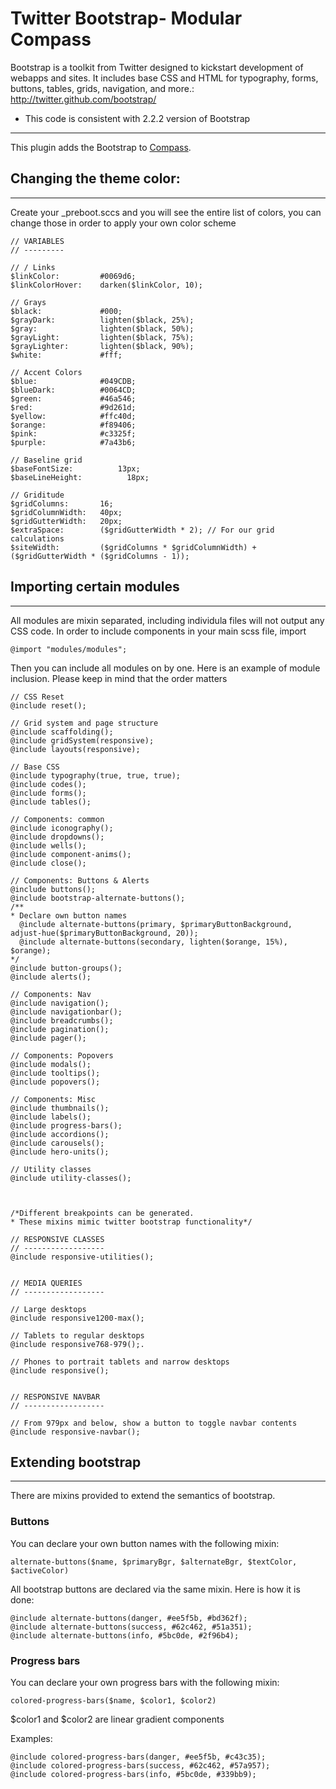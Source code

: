 Twitter Bootstrap- Modular Compass
================================

Bootstrap is a toolkit from Twitter designed to kickstart development of webapps and sites.
It includes base CSS and HTML for typography, forms, buttons, tables, grids, navigation, and more.: <http://twitter.github.com/bootstrap/>

* This code is consistent with 2.2.2 version of Bootstrap  
------------------------------------------------------------

This plugin adds the Bootstrap to [Compass](http://compass-style.org/).

## Changing the theme color:
-----------------------------

Create your _preboot.sccs and you will see the entire list of colors, you can change those in order to apply your own color scheme

    // VARIABLES
    // ---------

    // / Links
    $linkColor:         #0069d6;
    $linkColorHover:    darken($linkColor, 10);

    // Grays
    $black:             #000;
    $grayDark:          lighten($black, 25%);
    $gray:              lighten($black, 50%);
    $grayLight:         lighten($black, 75%);
    $grayLighter:       lighten($black, 90%);
    $white:             #fff;

    // Accent Colors
    $blue:              #049CDB;
    $blueDark:          #0064CD;
    $green:             #46a546;
    $red:               #9d261d;
    $yellow:            #ffc40d;
    $orange:            #f89406;
    $pink:              #c3325f;
    $purple:            #7a43b6;

    // Baseline grid
    $baseFontSize:          13px;
    $baseLineHeight:          18px;

    // Griditude
    $gridColumns:       16;
    $gridColumnWidth:   40px;
    $gridGutterWidth:   20px;
    $extraSpace:        ($gridGutterWidth * 2); // For our grid calculations
    $siteWidth:         ($gridColumns * $gridColumnWidth) + ($gridGutterWidth * ($gridColumns - 1));

## Importing certain modules
-----------------------------
All modules are mixin separated, including individula files will not output any CSS code. In order to include components in your main scss file, import

    @import "modules/modules";


Then you can include all modules on by one. Here is an example of module inclusion. Please keep in mind that the order matters

    // CSS Reset
    @include reset();

    // Grid system and page structure
    @include scaffolding();
    @include gridSystem(responsive);
    @include layouts(responsive);

    // Base CSS
    @include typography(true, true, true);
    @include codes();
    @include forms();
    @include tables();

    // Components: common
    @include iconography();
    @include dropdowns();
    @include wells();
    @include component-anims();
    @include close();

    // Components: Buttons & Alerts
    @include buttons();
    @include bootstrap-alternate-buttons();
    /**
    * Declare own button names
      @include alternate-buttons(primary, $primaryButtonBackground, adjust-hue($primaryButtonBackground, 20));
      @include alternate-buttons(secondary, lighten($orange, 15%), $orange);
    */
    @include button-groups();
    @include alerts();

    // Components: Nav
    @include navigation();
    @include navigationbar();
    @include breadcrumbs();
    @include pagination();
    @include pager();

    // Components: Popovers
    @include modals();
    @include tooltips();
    @include popovers();

    // Components: Misc
    @include thumbnails();
    @include labels();
    @include progress-bars();
    @include accordions();
    @include carousels();
    @include hero-units();

    // Utility classes
    @include utility-classes();



    /*Different breakpoints can be generated.
    * These mixins mimic twitter bootstrap functionality*/

    // RESPONSIVE CLASSES
    // ------------------
    @include responsive-utilities();


    // MEDIA QUERIES
    // ------------------

    // Large desktops
    @include responsive1200-max();

    // Tablets to regular desktops
    @include responsive768-979();.

    // Phones to portrait tablets and narrow desktops
    @include responsive();


    // RESPONSIVE NAVBAR
    // ------------------

    // From 979px and below, show a button to toggle navbar contents
    @include responsive-navbar();




## Extending bootstrap
-----------------------------

There are mixins provided to extend the semantics of bootstrap.

### Buttons
You can declare your own button names with the following mixin:

    alternate-buttons($name, $primaryBgr, $alternateBgr, $textColor, $activeColor)

All bootstrap buttons are declared via the same mixin. Here is how it is done:

    @include alternate-buttons(danger, #ee5f5b, #bd362f);
    @include alternate-buttons(success, #62c462, #51a351);
    @include alternate-buttons(info, #5bc0de, #2f96b4);

### Progress bars
You can declare your own progress bars with the following mixin:
    
    colored-progress-bars($name, $color1, $color2)

$color1 and $color2 are linear gradient components

Examples:  

    @include colored-progress-bars(danger, #ee5f5b, #c43c35);
    @include colored-progress-bars(success, #62c462, #57a957);
    @include colored-progress-bars(info, #5bc0de, #339bb9);    
